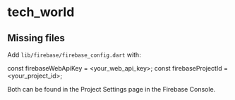 # tech_world

## Missing files

Add `lib/firebase/firebase_config.dart` with:

const firebaseWebApiKey = <your_web_api_key>;
const firebaseProjectId = <your_project_id>;

Both can be found in the Project Settings page in the Firebase Console.
